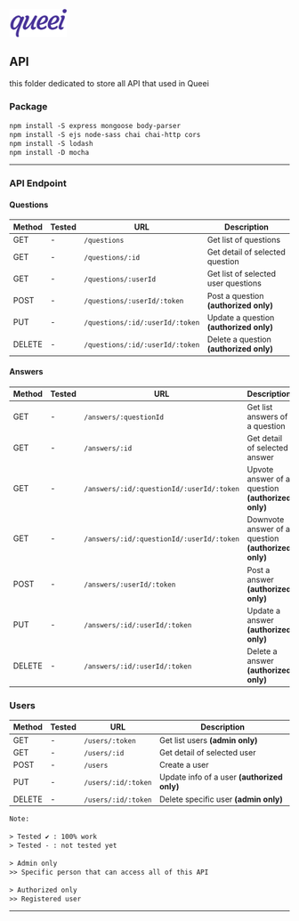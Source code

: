 <img src="../.asset/.logo.png" title="Queei Logo" height="50">

## API
this folder dedicated to store all API that used in Queei

### Package

```
npm install -S express mongoose body-parser
npm install -S ejs node-sass chai chai-http cors
npm install -S lodash
npm install -D mocha
```

---

### API Endpoint

#### Questions

| Method | Tested | URL | Description
|--------|--------|-----|-------------
| GET    | - | `/questions` | Get list of questions
| GET    | - | `/questions/:id` | Get detail of selected question
| GET    | - | `/questions/:userId` | Get list of selected user questions
| POST   | - | `/questions/:userId/:token` | Post a question **(authorized only)**
| PUT    | - | `/questions/:id/:userId/:token` | Update a question **(authorized only)**
| DELETE | - | `/questions/:id/:userId/:token` | Delete a question **(authorized only)**

#### Answers

| Method | Tested | URL | Description
|--------|--------|-----|-------------
| GET    | - | `/answers/:questionId` | Get list answers of a question
| GET    | - | `/answers/:id` | Get detail of selected answer
| GET    | - | `/answers/:id/:questionId/:userId/:token` | Upvote answer of a question **(authorized only)**
| GET    | - | `/answers/:id/:questionId/:userId/:token` | Downvote answer of a question **(authorized only)**
| POST   | - | `/answers/:userId/:token` | Post a answer **(authorized only)**
| PUT    | - | `/answers/:id/:userId/:token` | Update a answer **(authorized only)**
| DELETE | - | `/answers/:id/:userId/:token` | Delete a answer **(authorized only)**

### Users

| Method | Tested | URL | Description
|--------|--------|-----|-------------
| GET    | - | `/users/:token` | Get list users **(admin only)**
| GET    | - | `/users/:id` | Get detail of selected user
| POST   | - | `/users` | Create a user
| PUT    | - | `/users/:id/:token` | Update info of a user **(authorized only)**
| DELETE | - | `/users/:id/:token` | Delete specific user **(admin only)**


```
Note:

> Tested ✔ : 100% work
> Tested - : not tested yet

> Admin only
>> Specific person that can access all of this API

> Authorized only
>> Registered user
```

---
